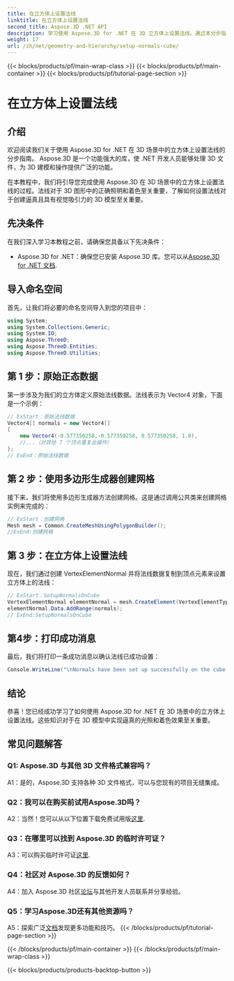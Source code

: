 ```yaml
---
title: 在立方体上设置法线
linktitle: 在立方体上设置法线
second_title: Aspose.3D .NET API
description: 学习使用 Aspose.3D for .NET 在 3D 立方体上设置法线。通过本分步指南增强您的 3D 建模技能。
weight: 17
url: /zh/net/geometry-and-hierarchy/setup-normals-cube/
---
```


{{< blocks/products/pf/main-wrap-class >}}
{{< blocks/products/pf/main-container >}}
{{< blocks/products/pf/tutorial-page-section >}}

# 在立方体上设置法线

## 介绍

欢迎阅读我们关于使用 Aspose.3D for .NET 在 3D 场景中的立方体上设置法线的分步指南。 Aspose.3D 是一个功能强大的库，使 .NET 开发人员能够处理 3D 文件，为 3D 建模和操作提供广泛的功能。

在本教程中，我们将引导您完成使用 Aspose.3D 在 3D 场景中的立方体上设置法线的过程。法线对于 3D 图形中的正确照明和着色至关重要，了解如何设置法线对于创建逼真且具有视觉吸引力的 3D 模型至关重要。

## 先决条件

在我们深入学习本教程之前，请确保您具备以下先决条件：

-  Aspose.3D for .NET：确保您已安装 Aspose.3D 库。您可以从[Aspose.3D for .NET 文档](https://reference.aspose.com/3d/net/).

## 导入命名空间

首先，让我们将必要的命名空间导入到您的项目中：

```csharp
using System;
using System.Collections.Generic;
using System.IO;
using Aspose.ThreeD;
using Aspose.ThreeD.Entities;
using Aspose.ThreeD.Utilities;
```

## 第 1 步：原始正态数据

第一步涉及为我们的立方体定义原始法线数据。法线表示为 Vector4 对象，下面是一个示例：

```csharp
// ExStart：原始法线数据
Vector4[] normals = new Vector4[]
{
    new Vector4(-0.577350258,-0.577350258, 0.577350258, 1.0),
    //...（对其他 7 个顶点重复此操作）
};
// ExEnd：原始法线数据
```

## 第 2 步：使用多边形生成器创建网格

接下来，我们将使用多边形生成器方法创建网格。这是通过调用公共类来创建网格实例来完成的：

```csharp
// ExStart：创建网格
Mesh mesh = Common.CreateMeshUsingPolygonBuilder();
//ExEnd:创建网格
```

## 第 3 步：在立方体上设置法线

现在，我们通过创建 VertexElementNormal 并将法线数据复制到顶点元素来设置立方体上的法线：

```csharp
// ExStart：SetupNormalsOnCube
VertexElementNormal elementNormal = mesh.CreateElement(VertexElementType.Normal, MappingMode.ControlPoint, ReferenceMode.Direct) as VertexElementNormal;
elementNormal.Data.AddRange(normals);
// ExEnd:SetupNormalsOnCube
```

## 第4步：打印成功消息

最后，我们将打印一条成功消息以确认法线已成功设置：

```csharp
Console.WriteLine("\nNormals have been set up successfully on the cube.");
```

## 结论

恭喜！您已经成功学习了如何使用 Aspose.3D for .NET 在 3D 场景中的立方体上设置法线。这些知识对于在 3D 模型中实现逼真的光照和着色效果至关重要。

## 常见问题解答

### Q1: Aspose.3D 与其他 3D 文件格式兼容吗？

A1：是的，Aspose.3D 支持各种 3D 文件格式，可以与您现有的项目无缝集成。

### Q2：我可以在购买前试用Aspose.3D吗？

A2：当然！您可以从以下位置下载免费试用版[这里](https://releases.aspose.com/).

### Q3：在哪里可以找到 Aspose.3D 的临时许可证？

 A3：可以购买临时许可证[这里](https://purchase.aspose.com/temporary-license/).

### Q4：社区对 Aspose.3D 的反馈如何？

 A4：加入 Aspose.3D 社区[论坛](https://forum.aspose.com/c/3d/18)与其他开发人员联系并分享经验。

### Q5：学习Aspose.3D还有其他资源吗？

 A5：探索广泛[文档](https://reference.aspose.com/3d/net/)发现更多功能和技巧。
{{< /blocks/products/pf/tutorial-page-section >}}

{{< /blocks/products/pf/main-container >}}
{{< /blocks/products/pf/main-wrap-class >}}

{{< blocks/products/products-backtop-button >}}
